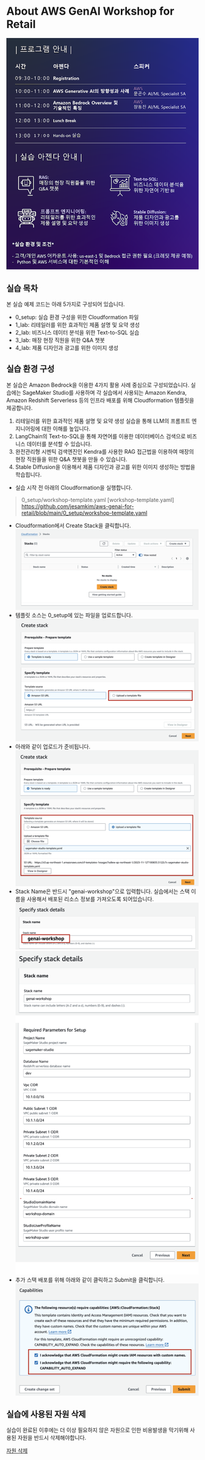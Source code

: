# About AWS GenAI Workshop for Retail

![edm](img/edm.png)

## 실습 목차

본 실습 예제 코드는 아래 5가지로 구성되어 있습니다. 

- 0_setup: 실습 환경 구성을 위한 Cloudformation 파일
- 1_lab: 리테일러를 위한 효과적인 제품 설명 및 요약 생성
- 2_lab: 비즈니스 데이터 분석을 위한 Text-to-SQL 실습
- 3_lab: 매장 현장 직원을 위한 Q&A 챗봇
- 4_lab: 제품 디자인과 광고를 위한 이미지 생성

## 실습 환경 구성

본 실습은 Amazon Bedrock을 이용한 4가지 활용 사례 중심으로 구성되었습니다. 실습에는 SageMaker Studio를 사용하며 각 실습에서 사용되는 Amazon Kendra, Amazon Redshift Serverless 등의 인프라 배포를 위해 Cloudformation 템플릿을 제공합니다.

1. 리테일러를 위한 효과적인 제품 설명 및 요약 생성 실습을 통해 LLM의 프롬프트 엔지니어링에 대한 이해를 높입니다.
2. LangChain의 Text-to-SQL을 통해 자연어를 이용한 데이터베이스 검색으로 비즈니스 데이터를 분석할 수 있습니다. 
3. 완전관리형 시멘틱 검색엔진인 Kendra를 사용한 RAG 접근법을 이용하여 매장의 현장 직원들을 위한 Q&A 챗봇을 만들 수 있습니다.
4. Stable Diffusion을 이용해서 제품 디자인과 광고를 위한 이미지 생성하는 방법을 학습힙니다.

- 실습 시작 전 아래의 Cloudformation을 실행합니다.
> 0_setup/workshop-template.yaml 
[workshop-template.yaml] https://github.com/jesamkim/aws-genai-for-retail/blob/main/0_setup/workshop-template.yaml

- Cloudformation에서 Create Stack을 클릭합니다.
![edm](img/cf-1.png)
- 템플릿 소스는 0_setup에 있는 파일을 업로드합니다.
![edm](img/cf-2.png)
- 아래와 같이 업로드가 준비됩니다.
![edm](img/cf-3.png)
- Stack Name은 반드시 "genai-workshop"으로 입력합니다. 실습에서는 스택 이름을 사용해서 배포된 리소스 정보를 가져오도록 되어있습니다.
![edm](img/cf-4.png)
![edm](img/cf-5.png)
![edm](img/cf-6.png)
- 추가 스택 배포를 위해 아래와 같이 클릭하고 Submit을 클릭합니다. 
![edm](img/cf-7.png)

## 실습에 사용된 자원 삭제

실습이 완료된 이후에는 더 이상 필요하지 않은 자원으로 인한 비용발생을 막기위해 사용된 자원을 반드시 삭제해야합니다.

[자원 삭제](CleanUp.md)